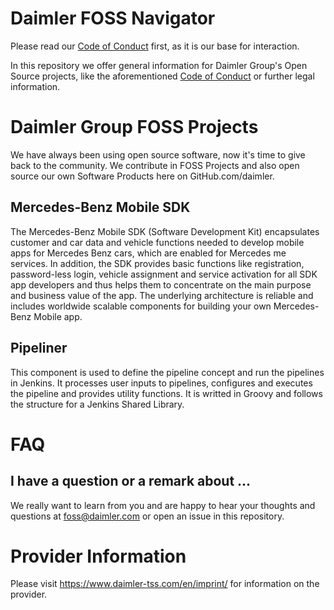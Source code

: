 # Daimler FOSS Navigator

Please read our [Code of Conduct](CODE_OF_CONDUCT.md) first, as it is our base for interaction. 

In this repository we offer general information for Daimler Group's Open Source projects, like the aforementioned [Code of Conduct](CODE_OF_CONDUCT.md) or further legal information.

# Daimler Group FOSS Projects
We have always been using open source software, now it's time to give back to the community. We contribute in FOSS Projects and also open source our own Software Products here on GitHub.com/daimler.  

## Mercedes-Benz Mobile SDK
The Mercedes-Benz Mobile SDK (Software Development Kit) encapsulates customer and car data and vehicle functions needed to develop mobile apps for Mercedes Benz cars, which are enabled for Mercedes me services.
In addition, the SDK provides basic functions like registration, password-less login, vehicle assignment and service activation for all SDK app developers and thus helps them to concentrate on the main purpose and business value of the app.
The underlying architecture is reliable and includes worldwide scalable components for building your own Mercedes-Benz Mobile app.

## Pipeliner
This component is used to define the pipeline concept and run the pipelines in Jenkins. It processes user inputs to pipelines, configures and executes the pipeline and provides utility functions. It is writted in Groovy and follows the structure for a Jenkins Shared Library.

# FAQ
## I have a question or a remark about ...

We really want to learn from you and are happy to hear your thoughts and questions at foss@daimler.com or open an issue in this repository.


# Provider Information

Please visit <https://www.daimler-tss.com/en/imprint/> for information on the provider.
